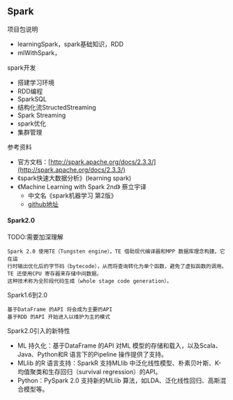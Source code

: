 ## Spark

项目包说明
- learningSpark，spark基础知识，RDD
- mlWithSpark，

spark开发
- 搭建学习环境
- RDD编程
- SparkSQL
- 结构化流StructedStreaming
- Spark Streaming
- spark优化
- 集群管理


参考资料

- 官方文档：[http://spark.apache.org/docs/2.3.3/](http://spark.apache.org/docs/2.3.3/)
- 《spark快速大数据分析》(learning spark)
- 《Machine Learning with Spark 2nd》 蔡立宇译
    - 中文名《spark机器学习 第2版》
    - [github地址](https://github.com/PacktPublishing/Machine-Learning-with-Spark-Second-Edition)


#### Spark2.0
TODO:需要加深理解
```
Spark 2.0 使用TE（Tungsten engine）。TE 借助现代编译器和MPP 数据库理念构建。它在运
行时输出优化后的字节码（bytecode），从而将查询转化为单个函数，避免了虚拟函数的调用。
TE 还使用CPU 寄存器来存储中间数据。
这种技术称为全阶段代码生成（whole stage code generation）。
```
Spark1.6到2.0
```
基于DataFrame 的API 将会成为主要的API
基于RDD 的API 开始进入以维护为主的模式
```
Spark2.0引入的新特性
- ML 持久化：基于DataFrame 的API 对ML 模型的存储和载入，以及Scala、Java、Python和R 语言下的Pipeline 操作提供了支持。
- MLlib 的R 语言支持：SparkR 支持MLlib 中泛化线性模型、朴素贝叶斯、K-均值聚类和生存回归（survival regression）的API。
- Python：PySpark 2.0 支持新的MLlib 算法，如LDA、泛化线性回归、高斯混合模型等。